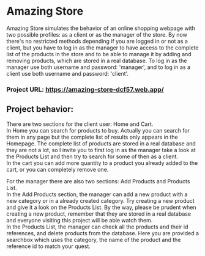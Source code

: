 # Amazing Store

Amazing Store simulates the behavior of an online shopping webpage with two possible profiles: as a client or as the manager of the store.
By now there's no restricted methods depending if you are logged in or not as a client, but you have to log in as the manager to have access to the complete list of the products in the store and to be able to manage it by adding and removing products, which are stored in a real database. To log in as the manager use both username and password: 'manager', and to log in as a client use both username and password: 'client'.

### Project URL: https://amazing-store-dcf57.web.app/

## Project behavior:
There are two sections for the client user: Home and Cart.\
In Home you can search for products to buy. Actually you can search for them in any page but the complete list of results only appears in the Homepage. The complete list of products are stored in a real database and they are not a lot, so I invite you to first log in as the manager take a look at the Products List and then try to search for some of then as a client.\
In the cart you can add more quantity to a product you already added to the cart, or you can completely remove one.

For the manager there are also two sections: Add Products and Products List.\
In the Add Products section, the manager can add a new product with a new category or in a already created category. Try creating a new product and give it a look on the Products List. By the way, please be prudent when creating a new product, remember that they are stored in a real database and everyone visiting this project will be able watch them.\
In the Products List, the manager can check all the products and their id references, and delete products from the database. Here you are provided a searchbox which uses the category, the name of the product and the reference id to match your quest.

